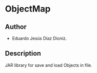 ObjectMap
=========
## Author
* Eduardo Jesús Díaz Dioniz.
## Description
JAR library for save and load Objects in file.

